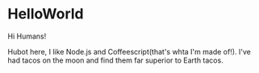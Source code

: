 # HelloWorld

Hi Humans!

Hubot here, I like Node.js and Coffeescript(that's whta I'm made of!).
I've had tacos on the moon and find them far superior to Earth tacos.
